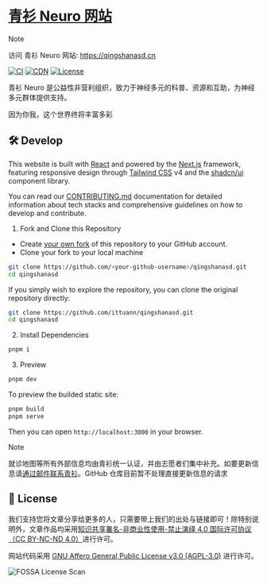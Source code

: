 # [青衫 Neuro 网站](https://qingshanasd.cn)

> [!NOTE]
> 访问 青衫 Neuro 网站: <https://qingshanasd.cn>

[![CI][ci-img]][ci-url]
[![CDN][cdn-img]][cdn-url]
[![License][license-img]][license-url]

[ci-img]: https://img.shields.io/github/actions/workflow/status/ittuann/qingshanasd/CI.yml?branch=main&label=Build%20Status&logo=refinedgithub
[ci-url]: https://github.com/ittuann/qingshanasd
[cdn-img]: https://img.shields.io/badge/GitHub_Pages-CDN-blue?logo=github
[cdn-url]: https://qingshanasd.cn
[license-img]: https://img.shields.io/github/license/ittuann/qingshanasd
[license-url]: https://github.com/ittuann/qingshanasd/blob/main/LICENSE

青衫 Neuro 是公益性非营利组织，致力于神经多元的科普、资源和互助，为神经多元群体提供支持。

因为你我，这个世界终将丰富多彩

## 🛠️ Develop

This website is built with [React](https://react.dev/) and powered by the [Next.js](https://nextjs.org/) framework, featuring responsive design through [Tailwind CSS](https://tailwindcss.com/) v4 and the [shadcn/ui](https://ui.shadcn.com/) component library.

You can read our [CONTRIBUTING.md](https://github.com/ittuann/qingshanasd/blob/main/CONTRIBUTING.md) documentation for detailed information about tech stacks and comprehensive guidelines on how to develop and contribute.

1. Fork and Clone this Repository

- Create [your own fork](https://docs.github.com/get-started/quickstart/fork-a-repo) of this repository to your GitHub account.
- Clone your fork to your local machine

```bash
git clone https://github.com/<your-github-username>/qingshanasd.git
cd qingshanasd
```

If you simply wish to explore the repository, you can clone the original repository directly:

```bash
git clone https://github.com/ittuann/qingshanasd.git
cd qingshanasd
```

2. Install Dependencies

```bash
pnpm i
```

3. Preview

```bash
pnpm dev
```

To preview the builded static site:

```bash
pnpm build
pnpm serve
```

Then you can open `http://localhost:3000` in your browser.

> [!NOTE]
> 就诊地图等所有外部信息均由青衫统一认证，并由志愿者们集中补充。如要更新信息请[通过邮件联系青衫](https://mp.weixin.qq.com/s/YuUY9ZKhMgJSxmLIzOW4sQ)。GitHub 仓库目前暂不处理直接更新信息的请求

## 📜 License

我们支持您将文章分享给更多的人，只需要带上我们的出处与链接即可！除特别说明外，文章作品均采用[知识共享署名-非商业性使用-禁止演绎 4.0 国际许可协议（CC BY-NC-ND 4.0）](https://github.com/ittuann/qingshanasd/blob/main/LICENSE-CC-BY-NC-ND)进行许可。

网站代码采用 [GNU Affero General Public License v3.0 (AGPL-3.0)](https://github.com/ittuann/qingshanasd/blob/main/LICENSE) 进行许可。

![FOSSA License Scan](https://app.fossa.com/api/projects/git%2Bgithub.com%2Fittuann%2Fqingshanasd.svg?type=large&issueType=license)
